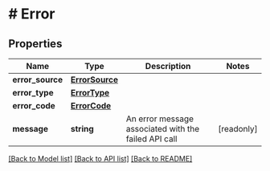 # # Error

## Properties

Name | Type | Description | Notes
------------ | ------------- | ------------- | -------------
**error_source** | [**ErrorSource**](ErrorSource.md) |  |
**error_type** | [**ErrorType**](ErrorType.md) |  |
**error_code** | [**ErrorCode**](ErrorCode.md) |  |
**message** | **string** | An error message associated with the failed API call | [readonly]

[[Back to Model list]](../../README.md#models) [[Back to API list]](../../README.md#endpoints) [[Back to README]](../../README.md)
